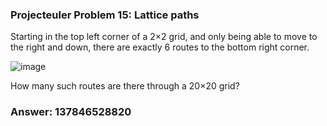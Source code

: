 ### Projecteuler Problem 15: Lattice paths

Starting in the top left corner of a 2×2 grid, and only being able to move to the right and down, there are exactly 6 routes to the bottom right corner.

![image](https://user-images.githubusercontent.com/12439263/132120441-bd89daed-a4ac-4826-80a3-b1b47454436e.png)

How many such routes are there through a 20×20 grid?

### Answer: 137846528820
